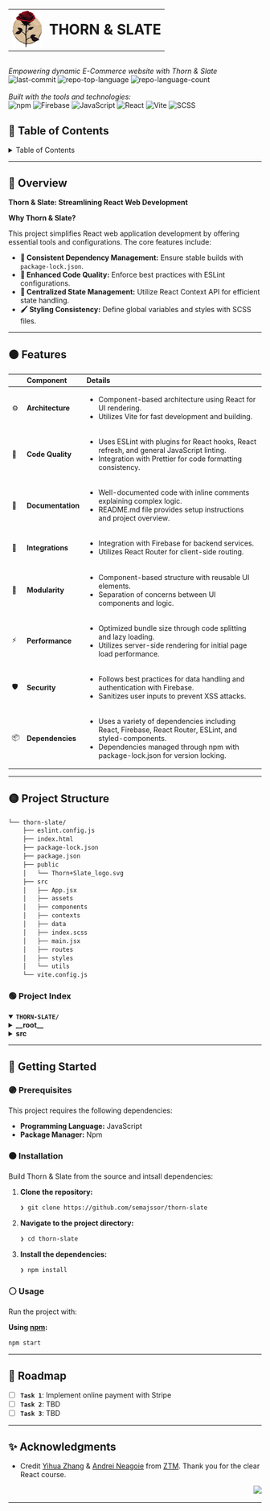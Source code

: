 <div id="top">

<!-- HEADER STYLE: COMPACT -->
<table>
  <tr>
    <td>
      <img src="./src/assets/Thorn+Slate_logo.svg" width="60">
    </td>
    <td>
      <span style="font-size: 2em; font-weight: bold; white-space: nowrap;">
        THORN & SLATE
      </span>
    </td>
  </tr>
</table>
<br/>
<em>Empowering dynamic E-Commerce website with Thorn & Slate</em>
<br/>
<!-- BADGES -->
<img src="https://img.shields.io/github/last-commit/semajssor/thorn-slate?style=flat-square&logo=git&logoColor=white&color=E92063" alt="last-commit">
<img src="https://img.shields.io/github/languages/top/semajssor/thorn-slate?style=flat-square&color=E92063" alt="repo-top-language">
<img src="https://img.shields.io/github/languages/count/semajssor/thorn-slate?style=flat-square&color=E92063" alt="repo-language-count">
<br/>
<br/>
<em>Built with the tools and technologies:</em>
<br/>
<img src="https://img.shields.io/badge/npm-CB3837.svg?style=flat-square&logo=npm&logoColor=white" alt="npm">
<img src="https://img.shields.io/badge/Firebase-DD2C00.svg?style=flat-square&logo=Firebase&logoColor=white" alt="Firebase">
<img src="https://img.shields.io/badge/JavaScript-F7DF1E.svg?style=flat-square&logo=JavaScript&logoColor=black" alt="JavaScript">
<img src="https://img.shields.io/badge/React-61DAFB.svg?style=flat-square&logo=React&logoColor=black" alt="React">
<img src="https://img.shields.io/badge/Vite-646CFF.svg?style=flat-square&logo=Vite&logoColor=white" alt="Vite">
<img src="https://img.shields.io/badge/SCSS-CC6699.svg?style=flat-square&logo=Sass&logoColor=white" alt="SCSS">

<br clear="left"/>

## 🌈 Table of Contents

<details>
<summary>Table of Contents</summary>

- [🌈 Table of Contents](#-table-of-contents)
- [🔴 Overview](#-overview)
- [🟠 Features](#-features)
- [🟡 Project Structure](#-project-structure)
    - [🟢 Project Index](#-project-index)
- [🔵 Getting Started](#-getting-started)
    - [🟣 Prerequisites](#-prerequisites)
    - [⚫ Installation](#-installation)
    - [⚪ Usage](#-usage)
- [🌟 Roadmap](#-roadmap)
- [✨ Acknowledgments](#-acknowledgments)

</details>

---

## 🔴 Overview

**Thorn & Slate: Streamlining React Web Development**

**Why Thorn & Slate?**

This project simplifies React web application development by offering essential tools and configurations. The core features include:

- **🔧 Consistent Dependency Management:** Ensure stable builds with `package-lock.json`.
- **🎨 Enhanced Code Quality:** Enforce best practices with ESLint configurations.
- **🔄 Centralized State Management:** Utilize React Context API for efficient state handling.
- **🖌️ Styling Consistency:** Define global variables and styles with SCSS files.

---

## 🟠 Features

|      | Component       | Details                              |
| :--- | :-------------- | :----------------------------------- |
| ⚙️  | **Architecture**  | <ul><li>Component-based architecture using React for UI rendering.</li><li>Utilizes Vite for fast development and building.</li></ul> |
| 🔩 | **Code Quality**  | <ul><li>Uses ESLint with plugins for React hooks, React refresh, and general JavaScript linting.</li><li>Integration with Prettier for code formatting consistency.</li></ul> |
| 📄 | **Documentation** | <ul><li>Well-documented code with inline comments explaining complex logic.</li><li>README.md file provides setup instructions and project overview.</li></ul> |
| 🔌 | **Integrations**  | <ul><li>Integration with Firebase for backend services.</li><li>Utilizes React Router for client-side routing.</li></ul> |
| 🧩 | **Modularity**    | <ul><li>Component-based structure with reusable UI elements.</li><li>Separation of concerns between UI components and logic.</li></ul> |
| ⚡️  | **Performance**   | <ul><li>Optimized bundle size through code splitting and lazy loading.</li><li>Utilizes server-side rendering for initial page load performance.</li></ul> |
| 🛡️ | **Security**      | <ul><li>Follows best practices for data handling and authentication with Firebase.</li><li>Sanitizes user inputs to prevent XSS attacks.</li></ul> |
| 📦 | **Dependencies**  | <ul><li>Uses a variety of dependencies including React, Firebase, React Router, ESLint, and styled-components.</li><li>Dependencies managed through npm with package-lock.json for version locking.</li></ul> |

---

## 🟡 Project Structure

```sh
└── thorn-slate/
    ├── eslint.config.js
    ├── index.html
    ├── package-lock.json
    ├── package.json
    ├── public
    │   └── Thorn+Slate_logo.svg
    ├── src
    │   ├── App.jsx
    │   ├── assets
    │   ├── components
    │   ├── contexts
    │   ├── data
    │   ├── index.scss
    │   ├── main.jsx
    │   ├── routes
    │   ├── styles
    │   └── utils
    └── vite.config.js
```

### 🟢 Project Index

<details open>
	<summary><b><code>THORN-SLATE/</code></b></summary>
	<!-- __root__ Submodule -->
	<details>
		<summary><b>__root__</b></summary>
		<blockquote>
			<div class='directory-path' style='padding: 8px 0; color: #666;'>
				<code><b>⦿ __root__</b></code>
			<table style='width: 100%; border-collapse: collapse;'>
			<thead>
				<tr style='background-color: #f8f9fa;'>
					<th style='width: 30%; text-align: left; padding: 8px;'>File Name</th>
					<th style='text-align: left; padding: 8px;'>Summary</th>
				</tr>
			</thead>
				<tr style='border-bottom: 1px solid #eee;'>
					<td style='padding: 8px;'><b><a href='https://github.com/semajssor/thorn-slate/blob/master/index.html'>index.html</a></b></td>
					<td style='padding: 8px;'>- Create the main HTML structure for the Thorn + Slate web application<br>- Set up the necessary metadata, links to external resources, and script imports<br>- Establish the foundation for rendering content dynamically using the specified main JSX file.</td>
				</tr>
				<tr style='border-bottom: 1px solid #eee;'>
					<td style='padding: 8px;'><b><a href='https://github.com/semajssor/thorn-slate/blob/master/vite.config.js'>vite.config.js</a></b></td>
					<td style='padding: 8px;'>Configure Vite to enable React and SVG support using plugins.</td>
				</tr>
				<tr style='border-bottom: 1px solid #eee;'>
					<td style='padding: 8px;'><b><a href='https://github.com/semajssor/thorn-slate/blob/master/package-lock.json'>package-lock.json</a></b></td>
					<td style='padding: 8px;'>- SummaryThe <code>package-lock.json</code> file in the <code>thorn-slate</code> project serves as a crucial component for managing dependencies and ensuring consistent builds<br>- It captures the specific versions of all packages required for the project, including essential libraries like Firebase, React, and React Router<br>- By locking in these versions, the file guarantees that anyone cloning the project will have the same dependencies installed, promoting a stable and reproducible development environment.</td>
				</tr>
				<tr style='border-bottom: 1px solid #eee;'>
					<td style='padding: 8px;'><b><a href='https://github.com/semajssor/thorn-slate/blob/master/package.json'>package.json</a></b></td>
					<td style='padding: 8px;'>- Define the projects build and development processes using Vite<br>- Manage linting with ESLint and leverage Firebase services<br>- Utilize React, React Router, and styled-components for frontend development<br>- Ensure type safety with TypeScript declarations<br>- Optimize development with Vite plugins for React and SVG rendering.</td>
				</tr>
				<tr style='border-bottom: 1px solid #eee;'>
					<td style='padding: 8px;'><b><a href='https://github.com/semajssor/thorn-slate/blob/master/eslint.config.js'>eslint.config.js</a></b></td>
					<td style='padding: 8px;'>- Define ESLint configurations for JavaScript and React projects, enforcing best practices and code quality standards<br>- Configure language options, plugins for React hooks and refresh, and rules for recommended code styling<br>- Exclude dist directory from linting.</td>
				</tr>
			</table>
		</blockquote>
	</details>
	<!-- src Submodule -->
	<details>
		<summary><b>src</b></summary>
		<blockquote>
			<div class='directory-path' style='padding: 8px 0; color: #666;'>
				<code><b>⦿ src</b></code>
			<table style='width: 100%; border-collapse: collapse;'>
			<thead>
				<tr style='background-color: #f8f9fa;'>
					<th style='width: 30%; text-align: left; padding: 8px;'>File Name</th>
					<th style='text-align: left; padding: 8px;'>Summary</th>
				</tr>
			</thead>
				<tr style='border-bottom: 1px solid #eee;'>
					<td style='padding: 8px;'><b><a href='https://github.com/semajssor/thorn-slate/blob/master/src/index.scss'>index.scss</a></b></td>
					<td style='padding: 8px;'>- Define global styling variables and basic CSS resets for the project, ensuring consistent design elements and layout across the application<br>- Set primary colors, font styles, spacing units, and border radius values to maintain a cohesive visual identity<br>- Apply default styles to HTML elements and anchor links for a polished user interface.</td>
				</tr>
				<tr style='border-bottom: 1px solid #eee;'>
					<td style='padding: 8px;'><b><a href='https://github.com/semajssor/thorn-slate/blob/master/src/main.jsx'>main.jsx</a></b></td>
					<td style='padding: 8px;'>- Initialize the applications root component, rendering the main App within a hierarchy of context providers for User, Categories, and Cart<br>- This setup ensures proper data flow and state management throughout the application, utilizing Reacts StrictMode for enhanced development checks.</td>
				</tr>
				<tr style='border-bottom: 1px solid #eee;'>
					<td style='padding: 8px;'><b><a href='https://github.com/semajssor/thorn-slate/blob/master/src/App.jsx'>App.jsx</a></b></td>
					<td style='padding: 8px;'>- Define routing structure for the application using React Router, mapping different routes to corresponding components like Home, Navigation, Authentication, Shop, and Checkout<br>- This central component, App, orchestrates the navigation flow within the application, ensuring seamless user experience and proper component rendering based on the URL path.</td>
				</tr>
			</table>
			<!-- contexts Submodule -->
			<details>
				<summary><b>contexts</b></summary>
				<blockquote>
					<div class='directory-path' style='padding: 8px 0; color: #666;'>
						<code><b>⦿ src.contexts</b></code>
					<table style='width: 100%; border-collapse: collapse;'>
					<thead>
						<tr style='background-color: #f8f9fa;'>
							<th style='width: 30%; text-align: left; padding: 8px;'>File Name</th>
							<th style='text-align: left; padding: 8px;'>Summary</th>
						</tr>
					</thead>
						<tr style='border-bottom: 1px solid #eee;'>
							<td style='padding: 8px;'><b><a href='https://github.com/semajssor/thorn-slate/blob/master/src/contexts/Categories.jsx'>Categories.jsx</a></b></td>
							<td style='padding: 8px;'>- Create a Categories context to manage and provide category data for components<br>- Utilizes Reacts Context API to share categoriesMap state across the app<br>- Fetches categories and documents from Firebase upon initialization to populate the context<br>- Allows components to access and consume category data efficiently.</td>
						</tr>
						<tr style='border-bottom: 1px solid #eee;'>
							<td style='padding: 8px;'><b><a href='https://github.com/semajssor/thorn-slate/blob/master/src/contexts/Cart.jsx'>Cart.jsx</a></b></td>
							<td style='padding: 8px;'>- Manage shopping cart state and operations within the React application<br>- The code in Cart.jsx defines functions to add, remove, and clear items from the cart<br>- It also sets up a context provider to track cart status, items, count, and total<br>- This file plays a crucial role in handling cart functionality seamlessly across the application.</td>
						</tr>
						<tr style='border-bottom: 1px solid #eee;'>
							<td style='padding: 8px;'><b><a href='https://github.com/semajssor/thorn-slate/blob/master/src/contexts/User.jsx'>User.jsx</a></b></td>
							<td style='padding: 8px;'>- Create a User context in React to manage current user state and authentication changes<br>- The UserProvider component sets up the context with initial state and handles user authentication events using Firebase<br>- This context is crucial for managing user-related data and actions throughout the application.</td>
						</tr>
					</table>
				</blockquote>
			</details>
			<!-- styles Submodule -->
			<details>
				<summary><b>styles</b></summary>
				<blockquote>
					<div class='directory-path' style='padding: 8px 0; color: #666;'>
						<code><b>⦿ src.styles</b></code>
					<table style='width: 100%; border-collapse: collapse;'>
					<thead>
						<tr style='background-color: #f8f9fa;'>
							<th style='width: 30%; text-align: left; padding: 8px;'>File Name</th>
							<th style='text-align: left; padding: 8px;'>Summary</th>
						</tr>
					</thead>
						<tr style='border-bottom: 1px solid #eee;'>
							<td style='padding: 8px;'><b><a href='https://github.com/semajssor/thorn-slate/blob/master/src/styles/_forms.scss'>_forms.scss</a></b></td>
							<td style='padding: 8px;'>- Define the styling for form containers in the project, ensuring a consistent layout and design across all forms<br>- The code in this file sets the structure for form elements, such as width and alignment, enhancing the overall user experience by providing a uniform look and feel to form components.</td>
						</tr>
					</table>
				</blockquote>
			</details>
			<!-- routes Submodule -->
			<details>
				<summary><b>routes</b></summary>
				<blockquote>
					<div class='directory-path' style='padding: 8px 0; color: #666;'>
						<code><b>⦿ src.routes</b></code>
					<!-- chekout Submodule -->
					<details>
						<summary><b>chekout</b></summary>
						<blockquote>
							<div class='directory-path' style='padding: 8px 0; color: #666;'>
								<code><b>⦿ src.routes.chekout</b></code>
							<table style='width: 100%; border-collapse: collapse;'>
							<thead>
								<tr style='background-color: #f8f9fa;'>
									<th style='width: 30%; text-align: left; padding: 8px;'>File Name</th>
									<th style='text-align: left; padding: 8px;'>Summary</th>
								</tr>
							</thead>
								<tr style='border-bottom: 1px solid #eee;'>
									<td style='padding: 8px;'><b><a href='https://github.com/semajssor/thorn-slate/blob/master/src/routes/chekout/Checkout.scss'>Checkout.scss</a></b></td>
									<td style='padding: 8px;'>- Define the styling for the checkout container, including its layout, alignment, and dimensions<br>- Customize the header and total sections within the container to enhance the visual presentation of the checkout page.</td>
								</tr>
								<tr style='border-bottom: 1px solid #eee;'>
									<td style='padding: 8px;'><b><a href='https://github.com/semajssor/thorn-slate/blob/master/src/routes/chekout/Checkout.jsx'>Checkout.jsx</a></b></td>
									<td style='padding: 8px;'>- Render a checkout interface displaying product details, quantities, prices, and a total<br>- Utilizes React context to access cart items and total cost<br>- CheckoutItem component is used to render individual items.</td>
								</tr>
							</table>
						</blockquote>
					</details>
					<!-- home Submodule -->
					<details>
						<summary><b>home</b></summary>
						<blockquote>
							<div class='directory-path' style='padding: 8px 0; color: #666;'>
								<code><b>⦿ src.routes.home</b></code>
							<table style='width: 100%; border-collapse: collapse;'>
							<thead>
								<tr style='background-color: #f8f9fa;'>
									<th style='width: 30%; text-align: left; padding: 8px;'>File Name</th>
									<th style='text-align: left; padding: 8px;'>Summary</th>
								</tr>
							</thead>
								<tr style='border-bottom: 1px solid #eee;'>
									<td style='padding: 8px;'><b><a href='https://github.com/semajssor/thorn-slate/blob/master/src/routes/home/Home.jsx'>Home.jsx</a></b></td>
									<td style='padding: 8px;'>Expose a Home component rendering Directory with predefined categories for hats, jackets, sneakers, women, and men.</td>
								</tr>
							</table>
						</blockquote>
					</details>
					<!-- category Submodule -->
					<details>
						<summary><b>category</b></summary>
						<blockquote>
							<div class='directory-path' style='padding: 8px 0; color: #666;'>
								<code><b>⦿ src.routes.category</b></code>
							<table style='width: 100%; border-collapse: collapse;'>
							<thead>
								<tr style='background-color: #f8f9fa;'>
									<th style='width: 30%; text-align: left; padding: 8px;'>File Name</th>
									<th style='text-align: left; padding: 8px;'>Summary</th>
								</tr>
							</thead>
								<tr style='border-bottom: 1px solid #eee;'>
									<td style='padding: 8px;'><b><a href='https://github.com/semajssor/thorn-slate/blob/master/src/routes/category/Category.scss'>Category.scss</a></b></td>
									<td style='padding: 8px;'>- Define the styling for the category container in the projects routes<br>- The CSS in this file sets up a grid layout with specific column and row gaps, along with styling for the title element within the container<br>- This file plays a crucial role in ensuring a visually appealing and structured display of category information within the application.</td>
								</tr>
								<tr style='border-bottom: 1px solid #eee;'>
									<td style='padding: 8px;'><b><a href='https://github.com/semajssor/thorn-slate/blob/master/src/routes/category/Category.jsx'>Category.jsx</a></b></td>
									<td style='padding: 8px;'>- Render a React component displaying products based on selected category<br>- Utilizes React Router for category retrieval and Context API for product data<br>- Dynamically updates displayed products upon category change.</td>
								</tr>
							</table>
						</blockquote>
					</details>
					<!-- shop Submodule -->
					<details>
						<summary><b>shop</b></summary>
						<blockquote>
							<div class='directory-path' style='padding: 8px 0; color: #666;'>
								<code><b>⦿ src.routes.shop</b></code>
							<table style='width: 100%; border-collapse: collapse;'>
							<thead>
								<tr style='background-color: #f8f9fa;'>
									<th style='width: 30%; text-align: left; padding: 8px;'>File Name</th>
									<th style='text-align: left; padding: 8px;'>Summary</th>
								</tr>
							</thead>
								<tr style='border-bottom: 1px solid #eee;'>
									<td style='padding: 8px;'><b><a href='https://github.com/semajssor/thorn-slate/blob/master/src/routes/shop/Shop.scss'>Shop.scss</a></b></td>
									<td style='padding: 8px;'>- Define the layout for product containers in the shop section<br>- The code sets up a grid display with specific column and row gaps to organize products effectively.</td>
								</tr>
								<tr style='border-bottom: 1px solid #eee;'>
									<td style='padding: 8px;'><b><a href='https://github.com/semajssor/thorn-slate/blob/master/src/routes/shop/Shop.jsx'>Shop.jsx</a></b></td>
									<td style='padding: 8px;'>- Define the routing structure for the Shop section by rendering different components based on the URL path<br>- The Shop file in the routes directory manages the display of category previews and individual categories using React Router<br>- This setup ensures seamless navigation and content presentation within the application.</td>
								</tr>
							</table>
						</blockquote>
					</details>
					<!-- Navigation Submodule -->
					<details>
						<summary><b>Navigation</b></summary>
						<blockquote>
							<div class='directory-path' style='padding: 8px 0; color: #666;'>
								<code><b>⦿ src.routes.Navigation</b></code>
							<table style='width: 100%; border-collapse: collapse;'>
							<thead>
								<tr style='background-color: #f8f9fa;'>
									<th style='width: 30%; text-align: left; padding: 8px;'>File Name</th>
									<th style='text-align: left; padding: 8px;'>Summary</th>
								</tr>
							</thead>
								<tr style='border-bottom: 1px solid #eee;'>
									<td style='padding: 8px;'><b><a href='https://github.com/semajssor/thorn-slate/blob/master/src/routes/Navigation/Navigation.jsx'>Navigation.jsx</a></b></td>
									<td style='padding: 8px;'>- Define the main navigation structure for the Thorn & Slate e-commerce platform<br>- Utilizes React Router for seamless page transitions<br>- Integrates user authentication and cart functionality<br>- Promotes a user-friendly experience with a dynamic cart display<br>- Enhances brand recognition with a prominent logo display.</td>
								</tr>
								<tr style='border-bottom: 1px solid #eee;'>
									<td style='padding: 8px;'><b><a href='https://github.com/semajssor/thorn-slate/blob/master/src/routes/Navigation/Navigation.scss'>Navigation.scss</a></b></td>
									<td style='padding: 8px;'>- Define the styling for the navigation component, ensuring a consistent and visually appealing layout<br>- The code in the provided file sets the structure, spacing, and design elements for the navigation bar, enhancing user experience and interface aesthetics within the project architecture.</td>
								</tr>
							</table>
						</blockquote>
					</details>
					<!-- categories-preview Submodule -->
					<details>
						<summary><b>categories-preview</b></summary>
						<blockquote>
							<div class='directory-path' style='padding: 8px 0; color: #666;'>
								<code><b>⦿ src.routes.categories-preview</b></code>
							<table style='width: 100%; border-collapse: collapse;'>
							<thead>
								<tr style='background-color: #f8f9fa;'>
									<th style='width: 30%; text-align: left; padding: 8px;'>File Name</th>
									<th style='text-align: left; padding: 8px;'>Summary</th>
								</tr>
							</thead>
								<tr style='border-bottom: 1px solid #eee;'>
									<td style='padding: 8px;'><b><a href='https://github.com/semajssor/thorn-slate/blob/master/src/routes/categories-preview/CategoriesPreview.jsx'>CategoriesPreview.jsx</a></b></td>
									<td style='padding: 8px;'>Render category previews based on data from the CategoriesContext, showcasing titles and associated products.</td>
								</tr>
							</table>
						</blockquote>
					</details>
					<!-- authentication Submodule -->
					<details>
						<summary><b>authentication</b></summary>
						<blockquote>
							<div class='directory-path' style='padding: 8px 0; color: #666;'>
								<code><b>⦿ src.routes.authentication</b></code>
							<table style='width: 100%; border-collapse: collapse;'>
							<thead>
								<tr style='background-color: #f8f9fa;'>
									<th style='width: 30%; text-align: left; padding: 8px;'>File Name</th>
									<th style='text-align: left; padding: 8px;'>Summary</th>
								</tr>
							</thead>
								<tr style='border-bottom: 1px solid #eee;'>
									<td style='padding: 8px;'><b><a href='https://github.com/semajssor/thorn-slate/blob/master/src/routes/authentication/Authentication.jsx'>Authentication.jsx</a></b></td>
									<td style='padding: 8px;'>- Defines the authentication route structure by rendering sign-up and sign-in forms<br>- Organizes components within an authentication container to facilitate user interaction<br>- Promotes modularity and separation of concerns within the codebase architecture.</td>
								</tr>
								<tr style='border-bottom: 1px solid #eee;'>
									<td style='padding: 8px;'><b><a href='https://github.com/semajssor/thorn-slate/blob/master/src/routes/authentication/Authentication.scss'>Authentication.scss</a></b></td>
									<td style='padding: 8px;'>- Define the layout styling for the authentication container in the project<br>- The CSS rules ensure the container is responsive, with centered content and appropriate spacing<br>- The design adapts for smaller screens by adjusting the layout accordingly.</td>
								</tr>
							</table>
						</blockquote>
					</details>
				</blockquote>
			</details>
			<!-- components Submodule -->
			<details>
				<summary><b>components</b></summary>
				<blockquote>
					<div class='directory-path' style='padding: 8px 0; color: #666;'>
						<code><b>⦿ src.components</b></code>
					<!-- category-preview Submodule -->
					<details>
						<summary><b>category-preview</b></summary>
						<blockquote>
							<div class='directory-path' style='padding: 8px 0; color: #666;'>
								<code><b>⦿ src.components.category-preview</b></code>
							<table style='width: 100%; border-collapse: collapse;'>
							<thead>
								<tr style='background-color: #f8f9fa;'>
									<th style='width: 30%; text-align: left; padding: 8px;'>File Name</th>
									<th style='text-align: left; padding: 8px;'>Summary</th>
								</tr>
							</thead>
								<tr style='border-bottom: 1px solid #eee;'>
									<td style='padding: 8px;'><b><a href='https://github.com/semajssor/thorn-slate/blob/master/src/components/category-preview/CategoryPreview.scss'>CategoryPreview.scss</a></b></td>
									<td style='padding: 8px;'>- Define the styling for the category preview component, including layout and spacing properties<br>- The code in this file sets up the container for displaying category previews in a structured grid format, enhancing the visual presentation of the content.</td>
								</tr>
								<tr style='border-bottom: 1px solid #eee;'>
									<td style='padding: 8px;'><b><a href='https://github.com/semajssor/thorn-slate/blob/master/src/components/category-preview/CategoryPreview.jsx'>CategoryPreview.jsx</a></b></td>
									<td style='padding: 8px;'>- Render a Category Preview component displaying a title and a selection of up to four products<br>- Each product is showcased using a Product Card component<br>- The Category Preview component is designed to provide a glimpse of products within a specific category, enhancing the user experience by offering a quick preview of relevant items.</td>
								</tr>
							</table>
						</blockquote>
					</details>
					<!-- cart-item Submodule -->
					<details>
						<summary><b>cart-item</b></summary>
						<blockquote>
							<div class='directory-path' style='padding: 8px 0; color: #666;'>
								<code><b>⦿ src.components.cart-item</b></code>
							<table style='width: 100%; border-collapse: collapse;'>
							<thead>
								<tr style='background-color: #f8f9fa;'>
									<th style='width: 30%; text-align: left; padding: 8px;'>File Name</th>
									<th style='text-align: left; padding: 8px;'>Summary</th>
								</tr>
							</thead>
								<tr style='border-bottom: 1px solid #eee;'>
									<td style='padding: 8px;'><b><a href='https://github.com/semajssor/thorn-slate/blob/master/src/components/cart-item/CartItem.scss'>CartItem.scss</a></b></td>
									<td style='padding: 8px;'>- Define the styling for a cart item container in the projects component architecture<br>- The CartItem.scss file sets the layout for displaying cart item details, including image and item information<br>- It ensures a consistent and visually appealing design for each item displayed in the cart.</td>
								</tr>
								<tr style='border-bottom: 1px solid #eee;'>
									<td style='padding: 8px;'><b><a href='https://github.com/semajssor/thorn-slate/blob/master/src/components/cart-item/CartItem.jsx'>CartItem.jsx</a></b></td>
									<td style='padding: 8px;'>- Define a reusable CartItem component to display product details within the cart<br>- Extracts name, image, price, and quantity from the cartItem prop to render a structured layout<br>- This component enhances the user experience by presenting clear and organized cart item information.</td>
								</tr>
							</table>
						</blockquote>
					</details>
					<!-- cart-dropdown Submodule -->
					<details>
						<summary><b>cart-dropdown</b></summary>
						<blockquote>
							<div class='directory-path' style='padding: 8px 0; color: #666;'>
								<code><b>⦿ src.components.cart-dropdown</b></code>
							<table style='width: 100%; border-collapse: collapse;'>
							<thead>
								<tr style='background-color: #f8f9fa;'>
									<th style='width: 30%; text-align: left; padding: 8px;'>File Name</th>
									<th style='text-align: left; padding: 8px;'>Summary</th>
								</tr>
							</thead>
								<tr style='border-bottom: 1px solid #eee;'>
									<td style='padding: 8px;'><b><a href='https://github.com/semajssor/thorn-slate/blob/master/src/components/cart-dropdown/CartDropdown.scss'>CartDropdown.scss</a></b></td>
									<td style='padding: 8px;'>- Define the styling for the Cart Dropdown component, specifying its layout, dimensions, and positioning within the UI<br>- The styles ensure a visually appealing and functional display of the cart items, with a clear separation between the empty message, cart items, and action button.</td>
								</tr>
								<tr style='border-bottom: 1px solid #eee;'>
									<td style='padding: 8px;'><b><a href='https://github.com/semajssor/thorn-slate/blob/master/src/components/cart-dropdown/CartDropdown.jsx'>CartDropdown.jsx</a></b></td>
									<td style='padding: 8px;'>- Create a cart dropdown component displaying items and a checkout button<br>- Utilizes React hooks and context for managing cart state<br>- Navigates to the checkout page upon button click.</td>
								</tr>
							</table>
						</blockquote>
					</details>
					<!-- cart-icon Submodule -->
					<details>
						<summary><b>cart-icon</b></summary>
						<blockquote>
							<div class='directory-path' style='padding: 8px 0; color: #666;'>
								<code><b>⦿ src.components.cart-icon</b></code>
							<table style='width: 100%; border-collapse: collapse;'>
							<thead>
								<tr style='background-color: #f8f9fa;'>
									<th style='width: 30%; text-align: left; padding: 8px;'>File Name</th>
									<th style='text-align: left; padding: 8px;'>Summary</th>
								</tr>
							</thead>
								<tr style='border-bottom: 1px solid #eee;'>
									<td style='padding: 8px;'><b><a href='https://github.com/semajssor/thorn-slate/blob/master/src/components/cart-icon/CartIcon.jsx'>CartIcon.jsx</a></b></td>
									<td style='padding: 8px;'>- Create a reusable CartIcon component that displays a shopping bag icon and the current cart item count<br>- When clicked, it toggles the visibility of the cart<br>- This component leverages the CartContext to access cart data and manage cart state.</td>
								</tr>
								<tr style='border-bottom: 1px solid #eee;'>
									<td style='padding: 8px;'><b><a href='https://github.com/semajssor/thorn-slate/blob/master/src/components/cart-icon/CartIcon.scss'>CartIcon.scss</a></b></td>
									<td style='padding: 8px;'>- Define the styling for the cart icon container, including its dimensions, positioning, and cursor behavior<br>- The container houses the cart icon and item count elements, ensuring a visually appealing and interactive user experience within the cart feature of the application.</td>
								</tr>
							</table>
						</blockquote>
					</details>
					<!-- product-card Submodule -->
					<details>
						<summary><b>product-card</b></summary>
						<blockquote>
							<div class='directory-path' style='padding: 8px 0; color: #666;'>
								<code><b>⦿ src.components.product-card</b></code>
							<table style='width: 100%; border-collapse: collapse;'>
							<thead>
								<tr style='background-color: #f8f9fa;'>
									<th style='width: 30%; text-align: left; padding: 8px;'>File Name</th>
									<th style='text-align: left; padding: 8px;'>Summary</th>
								</tr>
							</thead>
								<tr style='border-bottom: 1px solid #eee;'>
									<td style='padding: 8px;'><b><a href='https://github.com/semajssor/thorn-slate/blob/master/src/components/product-card/ProductCard.jsx'>ProductCard.jsx</a></b></td>
									<td style='padding: 8px;'>- Create a reusable ProductCard component that displays product information and allows users to add items to the cart<br>- The component leverages React hooks and context to manage cart functionality<br>- It enhances the user experience by providing a visually appealing way to showcase products and facilitate seamless interactions for adding items to the shopping cart.</td>
								</tr>
								<tr style='border-bottom: 1px solid #eee;'>
									<td style='padding: 8px;'><b><a href='https://github.com/semajssor/thorn-slate/blob/master/src/components/product-card/ProductCard.scss'>ProductCard.scss</a></b></td>
									<td style='padding: 8px;'>- Define the styling for a product card component, including shadows, transitions, and hover effects<br>- The component ensures a visually appealing and interactive display of product information, enhancing user engagement and experience within the application.</td>
								</tr>
							</table>
						</blockquote>
					</details>
					<!-- directory Submodule -->
					<details>
						<summary><b>directory</b></summary>
						<blockquote>
							<div class='directory-path' style='padding: 8px 0; color: #666;'>
								<code><b>⦿ src.components.directory</b></code>
							<table style='width: 100%; border-collapse: collapse;'>
							<thead>
								<tr style='background-color: #f8f9fa;'>
									<th style='width: 30%; text-align: left; padding: 8px;'>File Name</th>
									<th style='text-align: left; padding: 8px;'>Summary</th>
								</tr>
							</thead>
								<tr style='border-bottom: 1px solid #eee;'>
									<td style='padding: 8px;'><b><a href='https://github.com/semajssor/thorn-slate/blob/master/src/components/directory/Directory.jsx'>Directory.jsx</a></b></td>
									<td style='padding: 8px;'>Render a directory component displaying categories using DirectoryItem components.</td>
								</tr>
								<tr style='border-bottom: 1px solid #eee;'>
									<td style='padding: 8px;'><b><a href='https://github.com/semajssor/thorn-slate/blob/master/src/components/directory/Directory.scss'>Directory.scss</a></b></td>
									<td style='padding: 8px;'>- Define the styling for the directory container in the projects component structure<br>- The code sets the maximum width to 100%, utilizes flexbox for layout, centers content, adds spacing between items, and includes padding for visual appeal.</td>
								</tr>
							</table>
						</blockquote>
					</details>
					<!-- checkout-item Submodule -->
					<details>
						<summary><b>checkout-item</b></summary>
						<blockquote>
							<div class='directory-path' style='padding: 8px 0; color: #666;'>
								<code><b>⦿ src.components.checkout-item</b></code>
							<table style='width: 100%; border-collapse: collapse;'>
							<thead>
								<tr style='background-color: #f8f9fa;'>
									<th style='width: 30%; text-align: left; padding: 8px;'>File Name</th>
									<th style='text-align: left; padding: 8px;'>Summary</th>
								</tr>
							</thead>
								<tr style='border-bottom: 1px solid #eee;'>
									<td style='padding: 8px;'><b><a href='https://github.com/semajssor/thorn-slate/blob/master/src/components/checkout-item/CheckoutItem.scss'>CheckoutItem.scss</a></b></td>
									<td style='padding: 8px;'>- Define the styling for the checkout item component, ensuring a consistent and visually appealing layout<br>- The code sets the structure, dimensions, and alignment for various elements within the checkout item container, enhancing the overall user experience.</td>
								</tr>
								<tr style='border-bottom: 1px solid #eee;'>
									<td style='padding: 8px;'><b><a href='https://github.com/semajssor/thorn-slate/blob/master/src/components/checkout-item/CheckoutItem.jsx'>CheckoutItem.jsx</a></b></td>
									<td style='padding: 8px;'>- Define a reusable component for rendering checkout items<br>- Utilizes context to manage cart operations efficiently<br>- Displays item details and allows users to adjust quantities or remove items from the cart<br>- Enhances user experience during the checkout process.</td>
								</tr>
							</table>
						</blockquote>
					</details>
					<!-- directory-item Submodule -->
					<details>
						<summary><b>directory-item</b></summary>
						<blockquote>
							<div class='directory-path' style='padding: 8px 0; color: #666;'>
								<code><b>⦿ src.components.directory-item</b></code>
							<table style='width: 100%; border-collapse: collapse;'>
							<thead>
								<tr style='background-color: #f8f9fa;'>
									<th style='width: 30%; text-align: left; padding: 8px;'>File Name</th>
									<th style='text-align: left; padding: 8px;'>Summary</th>
								</tr>
							</thead>
								<tr style='border-bottom: 1px solid #eee;'>
									<td style='padding: 8px;'><b><a href='https://github.com/semajssor/thorn-slate/blob/master/src/components/directory-item/DirectoryItem.scss'>DirectoryItem.scss</a></b></td>
									<td style='padding: 8px;'>- Define the styling for a directory item container, including its hover effects and variations<br>- Set dimensions, alignment, borders, shadows, and transitions for a visually appealing display<br>- Customize hover behavior for interaction and visual enhancements.</td>
								</tr>
								<tr style='border-bottom: 1px solid #eee;'>
									<td style='padding: 8px;'><b><a href='https://github.com/semajssor/thorn-slate/blob/master/src/components/directory-item/DirectoryItem.jsx'>DirectoryItem.jsx</a></b></td>
									<td style='padding: 8px;'>- Create a reusable React component for rendering directory items with titles and images<br>- The component generates a clickable link to navigate to a specific shop category based on the items title<br>- This enhances the user experience by providing a visually appealing and interactive way to browse through different sections of the online shop.</td>
								</tr>
							</table>
						</blockquote>
					</details>
					<!-- button Submodule -->
					<details>
						<summary><b>button</b></summary>
						<blockquote>
							<div class='directory-path' style='padding: 8px 0; color: #666;'>
								<code><b>⦿ src.components.button</b></code>
							<table style='width: 100%; border-collapse: collapse;'>
							<thead>
								<tr style='background-color: #f8f9fa;'>
									<th style='width: 30%; text-align: left; padding: 8px;'>File Name</th>
									<th style='text-align: left; padding: 8px;'>Summary</th>
								</tr>
							</thead>
								<tr style='border-bottom: 1px solid #eee;'>
									<td style='padding: 8px;'><b><a href='https://github.com/semajssor/thorn-slate/blob/master/src/components/button/Button.scss'>Button.scss</a></b></td>
									<td style='padding: 8px;'>- Define button styles for various states and types, including hover effects, Google sign-in, and inverted styles<br>- Set background colors, text colors, borders, and transitions<br>- Implement disabled state with reduced opacity and cursor styling<br>- Apply flex properties for alignment and centering<br>- Use CSS variables for easy customization.</td>
								</tr>
								<tr style='border-bottom: 1px solid #eee;'>
									<td style='padding: 8px;'><b><a href='https://github.com/semajssor/thorn-slate/blob/master/src/components/button/Button.jsx'>Button.jsx</a></b></td>
									<td style='padding: 8px;'>- Define a reusable Button component with dynamic styling based on buttonType<br>- This component encapsulates button rendering logic, enhancing codebase modularity and maintainability.</td>
								</tr>
							</table>
						</blockquote>
					</details>
					<!-- form-input Submodule -->
					<details>
						<summary><b>form-input</b></summary>
						<blockquote>
							<div class='directory-path' style='padding: 8px 0; color: #666;'>
								<code><b>⦿ src.components.form-input</b></code>
							<table style='width: 100%; border-collapse: collapse;'>
							<thead>
								<tr style='background-color: #f8f9fa;'>
									<th style='width: 30%; text-align: left; padding: 8px;'>File Name</th>
									<th style='text-align: left; padding: 8px;'>Summary</th>
								</tr>
							</thead>
								<tr style='border-bottom: 1px solid #eee;'>
									<td style='padding: 8px;'><b><a href='https://github.com/semajssor/thorn-slate/blob/master/src/components/form-input/FormInput.scss'>FormInput.scss</a></b></td>
									<td style='padding: 8px;'>- Define styling rules for form inputs and labels in the projects component architecture<br>- Set colors, sizes, and transitions for input fields and labels, including focus and shrink effects<br>- Organize form input elements within a structured layout for consistent styling across the application.</td>
								</tr>
								<tr style='border-bottom: 1px solid #eee;'>
									<td style='padding: 8px;'><b><a href='https://github.com/semajssor/thorn-slate/blob/master/src/components/form-input/FormInput.jsx'>FormInput.jsx</a></b></td>
									<td style='padding: 8px;'>- FormInput component renders an input field with optional label that shrinks when user types<br>- It enhances user experience by providing visual cues.</td>
								</tr>
							</table>
						</blockquote>
					</details>
					<!-- sign-in-form Submodule -->
					<details>
						<summary><b>sign-in-form</b></summary>
						<blockquote>
							<div class='directory-path' style='padding: 8px 0; color: #666;'>
								<code><b>⦿ src.components.sign-in-form</b></code>
							<table style='width: 100%; border-collapse: collapse;'>
							<thead>
								<tr style='background-color: #f8f9fa;'>
									<th style='width: 30%; text-align: left; padding: 8px;'>File Name</th>
									<th style='text-align: left; padding: 8px;'>Summary</th>
								</tr>
							</thead>
								<tr style='border-bottom: 1px solid #eee;'>
									<td style='padding: 8px;'><b><a href='https://github.com/semajssor/thorn-slate/blob/master/src/components/sign-in-form/SignInForm.scss'>SignInForm.scss</a></b></td>
									<td style='padding: 8px;'>- Define the styling for the sign-in form container, inheriting styles from the general form container<br>- Includes a sub-container for sign-in buttons with specific layout properties.</td>
								</tr>
								<tr style='border-bottom: 1px solid #eee;'>
									<td style='padding: 8px;'><b><a href='https://github.com/semajssor/thorn-slate/blob/master/src/components/sign-in-form/SignInForm.jsx'>SignInForm.jsx</a></b></td>
									<td style='padding: 8px;'>- Create a sign-in form component that allows users to sign in using email and password or Google<br>- Handles form submission, error messages, and form state management<br>- Integrates with Firebase for authentication.</td>
								</tr>
							</table>
						</blockquote>
					</details>
					<!-- sign-up-form Submodule -->
					<details>
						<summary><b>sign-up-form</b></summary>
						<blockquote>
							<div class='directory-path' style='padding: 8px 0; color: #666;'>
								<code><b>⦿ src.components.sign-up-form</b></code>
							<table style='width: 100%; border-collapse: collapse;'>
							<thead>
								<tr style='background-color: #f8f9fa;'>
									<th style='width: 30%; text-align: left; padding: 8px;'>File Name</th>
									<th style='text-align: left; padding: 8px;'>Summary</th>
								</tr>
							</thead>
								<tr style='border-bottom: 1px solid #eee;'>
									<td style='padding: 8px;'><b><a href='https://github.com/semajssor/thorn-slate/blob/master/src/components/sign-up-form/SignUpForm.jsx'>SignUpForm.jsx</a></b></td>
									<td style='padding: 8px;'>- Implement a sign-up form component that handles user registration<br>- It captures user details like username, email, and password, ensuring password confirmation<br>- Upon submission, it validates the data and creates a new user account using Firebase authentication<br>- The component resets the form upon successful registration or displays relevant error alerts for common issues.</td>
								</tr>
								<tr style='border-bottom: 1px solid #eee;'>
									<td style='padding: 8px;'><b><a href='https://github.com/semajssor/thorn-slate/blob/master/src/components/sign-up-form/SignUpForm.scss'>SignUpForm.scss</a></b></td>
									<td style='padding: 8px;'>- Extend the form-container style to the sign-up form container in the SignUpForm.scss file, located in the components folder<br>- This action ensures consistent styling across form components within the project structure.</td>
								</tr>
							</table>
						</blockquote>
					</details>
				</blockquote>
			</details>
			<!-- utils Submodule -->
			<details>
				<summary><b>utils</b></summary>
				<blockquote>
					<div class='directory-path' style='padding: 8px 0; color: #666;'>
						<code><b>⦿ src.utils</b></code>
					<!-- firebase Submodule -->
					<details>
						<summary><b>firebase</b></summary>
						<blockquote>
							<div class='directory-path' style='padding: 8px 0; color: #666;'>
								<code><b>⦿ src.utils.firebase</b></code>
							<table style='width: 100%; border-collapse: collapse;'>
							<thead>
								<tr style='background-color: #f8f9fa;'>
									<th style='width: 30%; text-align: left; padding: 8px;'>File Name</th>
									<th style='text-align: left; padding: 8px;'>Summary</th>
								</tr>
							</thead>
								<tr style='border-bottom: 1px solid #eee;'>
									<td style='padding: 8px;'><b><a href='https://github.com/semajssor/thorn-slate/blob/master/src/utils/firebase/firebase.js'>firebase.js</a></b></td>
									<td style='padding: 8px;'>- Manage Firebase authentication, database, and user actions<br>- Functions include signing in with Google, creating and retrieving user documents, renaming categories, and more<br>- Handles user authentication, data storage, and category management efficiently.</td>
								</tr>
							</table>
						</blockquote>
					</details>
				</blockquote>
			</details>
		</blockquote>
	</details>
</details>

---

## 🔵 Getting Started

### 🟣 Prerequisites

This project requires the following dependencies:

- **Programming Language:** JavaScript
- **Package Manager:** Npm

### ⚫ Installation

Build Thorn & Slate from the source and intsall dependencies:

1. **Clone the repository:**

    ```sh
    ❯ git clone https://github.com/semajssor/thorn-slate
    ```

2. **Navigate to the project directory:**

    ```sh
    ❯ cd thorn-slate
    ```

3. **Install the dependencies:**

    ```sh
    ❯ npm install
    ```

### ⚪ Usage

Run the project with:

**Using [npm](https://www.npmjs.com/):**
```sh
npm start
```

---

## 🌟 Roadmap

<!-- - [ ] **`Task 1`**: <strike>Implement feature one.</strike> -->
- [ ] **`Task 1`**: Implement online payment with Stripe
- [ ] **`Task 2`**: TBD
- [ ] **`Task 3`**: TBD

---

## ✨ Acknowledgments

- Credit [Yihua Zhang](https://github.com/ZhangMYihua) & [Andrei Neagoie](https://github.com/aneagoie) from [ZTM](https://github.com/zero-to-mastery). Thank you for the clear React course.

<div align="right">

[![][back-to-top]](#top)

</div>


[back-to-top]: https://img.shields.io/badge/-BACK_TO_TOP-151515?style=flat-square


---
